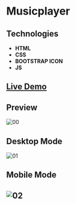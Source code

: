 # Musicplayer

## Technologies

- **HTML**
- **CSS**
- **BOOTSTRAP ICON**
- **JS**

## [Live Demo](https://rzvkoli.github.io/Musicplayer/)

## Preview
![00](https://user-images.githubusercontent.com/100797809/210571945-293114e7-34d3-48c5-abba-6a083bdb310c.png)
## Desktop Mode
![01](https://user-images.githubusercontent.com/100797809/210571830-aa7878cd-391a-4da0-8431-dd5f25de31a0.png)
## Mobile Mode
![02](https://user-images.githubusercontent.com/100797809/210572068-1aa90f2f-02cd-4b20-9def-6e58b9cc701a.jpg)
---
